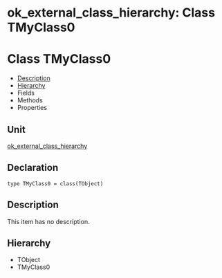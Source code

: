 # ok\_external\_class\_hierarchy: Class TMyClass0


# Class TMyClass0
<span id="TMyClass0"/>

- [Description](#PasDoc-Description)
- [Hierarchy](#PasDoc-Hierarchy)
- Fields
- Methods
- Properties

<span id="PasDoc-Description"/>

## Unit


[ok\_external\_class\_hierarchy](ok_external_class_hierarchy.md)


## Declaration


```type TMyClass0 = class(TObject)```


## Description
This item has no description.



## Hierarchy


<span id="PasDoc-Hierarchy"/>

- TObject
- TMyClass0


